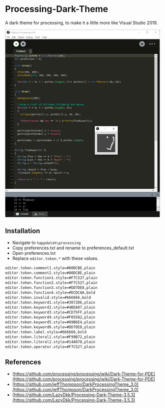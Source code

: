 # Processing-Dark-Theme
A dark theme for processing, to make it a little more like Visual Studio 2019.

![screenshot](/processing%20dark%20theme.png?raw=true)

## Installation ##
* Navigate to `%appdata%\processing`
* Copy preferences.txt and rename to preferences_default.txt
* Open preferences.txt 
* Replace `editor.token.*` with these values.
```
editor.token.comment1.style=#00DCBE,plain
editor.token.comment2.style=#00DCBE,plain
editor.token.function1.style=#F7C527,plain
editor.token.function2.style=#F7C527,plain
editor.token.function3.style=#DD7DE8,plain
editor.token.function4.style=#DCDCAA,bold
editor.token.invalid.style=#666666,bold
editor.token.keyword1.style=#3072D6,plain
editor.token.keyword2.style=#4BEA87,plain
editor.token.keyword3.style=#CD75FF,plain
editor.token.keyword4.style=#F05582,plain
editor.token.keyword5.style=#89B6E4,plain
editor.token.keyword6.style=#DD7DE8,plain
editor.token.label.style=#666666,bold
editor.token.literal1.style=#F99B72,plain
editor.token.literal2.style=#14A078,plain
editor.token.operator.style=#F7C527,plain
```

## References ##
* [https://github.com/processing/processing/wiki/Dark-Theme-for-PDE](https://github.com/processing/processing/wiki/Dark-Theme-for-PDE)
* [https://github.com/jeffThompson/DarkProcessingTheme_3.0](https://github.com/jeffThompson/DarkProcessingTheme_3.0)
* [https://github.com/LazyDkk/Processing-Dark-Theme-3.5.3](https://github.com/LazyDkk/Processing-Dark-Theme-3.5.3)
